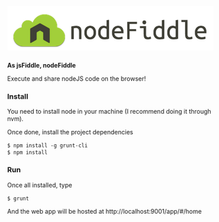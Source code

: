 # ![nodeFiddle](/app/img/brand.png "nodeFiddle")

__As jsFiddle, nodeFiddle__

Execute and share nodeJS code on the browser!

### Install

You need to install node in your machine (I recommend doing it through nvm).

Once done, install the project dependencies

```
$ npm install -g grunt-cli
$ npm install
```

### Run

Once all installed, type

```
$ grunt
```

And the web app will be hosted at http://localhost:9001/app/#/home

